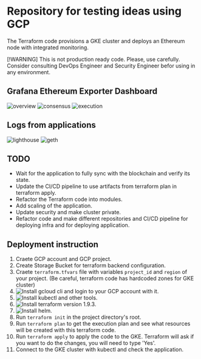 # Repository for testing ideas using GCP
The Terraform code provisions a GKE cluster and deploys an Ethereum node with integrated monitoring.

[!WARNING]
This is not production ready code. Please, use carefully. Consider consulting DevOps Engineer and Security Engineer befor using in any environment.

## Grafana Ethereum Exporter Dashboard
![overview](https://github.com/user-attachments/assets/067ac8aa-269e-469d-9496-4a6d357d887d)
![consensus](https://github.com/user-attachments/assets/b35f2c42-5b3c-472e-a22d-33e3c39efd67)
![execution](https://github.com/user-attachments/assets/96f7738a-3ea7-4f35-94bf-39d2518e0a3e)

## Logs from applications
![lighthouse](https://github.com/user-attachments/assets/b50ff5b4-2491-45e8-b8d7-e4f3b166de48)
![geth](https://github.com/user-attachments/assets/c60618a2-31d6-4070-b4cc-2b13d6c226a1)

## TODO
- Wait for the application to fully sync with the blockchain and verify its state.
- Update the CI/CD pipeline to use artifacts from terraform plan in terraform apply.
- Refactor the Terraform code into modules.
- Add scaling of the application.
- Update security and make cluster private.
- Refactor code and make different repositories and CI/CD pipeline for deploying infra and for deploying application.

## Deployment instruction
1. Craete GCP account and GCP project.
2. Create Storage Bucket for terraform backend configuration.
3. Craete `terraform.tfvars` file with variables `project_id` and `region` of your project. (Be careful, terraform code has hardcoded zones for GKE cluster)
4. ![Install](https://cloud.google.com/sdk/docs/install) gcloud cli and login to your GCP account with it.
5. ![Install](https://cloud.google.com/kubernetes-engine/docs/how-to/cluster-access-for-kubectl) kubectl and other tools.
6. ![Install](https://developer.hashicorp.com/terraform/tutorials/aws-get-started/install-cli) terraform version 1.9.3.
7. ![Install](https://helm.sh/docs/intro/install/) helm.
8. Run `terraform init` in the project directory's root.
9. Run `terraform plan` to get the execution plan and see what resources will be created with this terraform code.
10. Run `terraform apply` to apply the code to the GKE. Terraform will ask if you want to do the changes, you will need to type 'Yes'.
11. Connect to the GKE cluster with kubectl and check the application.
